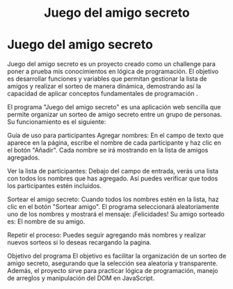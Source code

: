 <h1 align="center"> Juego del amigo secreto </h1>

# Juego del amigo secreto

Juego del amigo secreto es un proyecto creado como un challenge para poner a prueba mis conocimientos en lógica de programación. El objetivo es desarrollar funciones y variables que permitan gestionar la lista de amigos y realizar el sorteo de manera dinámica, demostrando así la capacidad de aplicar conceptos fundamentales de programación . 

El programa "Juego del amigo secreto" es una aplicación web sencilla que permite organizar un sorteo de amigo secreto entre un grupo de personas. Su funcionamiento es el siguiente:

Guía de uso para participantes
Agregar nombres:
En el campo de texto que aparece en la página, escribe el nombre de cada participante y haz clic en el botón "Añadir". Cada nombre se irá mostrando en la lista de amigos agregados.

Ver la lista de participantes:
Debajo del campo de entrada, verás una lista con todos los nombres que has agregado. Así puedes verificar que todos los participantes estén incluidos.

Sortear el amigo secreto:
Cuando todos los nombres estén en la lista, haz clic en el botón "Sortear amigo". El programa seleccionará aleatoriamente uno de los nombres y mostrará el mensaje:
¡Felicidades! Su amigo sorteado es: El nombre de su amigo.

Repetir el proceso:
Puedes seguir agregando más nombres y realizar nuevos sorteos si lo deseas recargando la pagina.

Objetivo del programa
El objetivo es facilitar la organización de un sorteo de amigo secreto, asegurando que la selección sea aleatoria y transparente. Además, el proyecto sirve para practicar lógica de programación, manejo de arreglos y manipulación del DOM en JavaScript.

